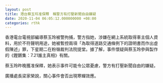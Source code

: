 ```yaml
---
layout: post
title: 港台蔡玉玲准保釋　稱警方有打壓新聞自由嫌疑
date: 2020-11-04 06:05:12.000000000 +08:00
categories: rthk
---
```


香港電台電視部編導蔡玉玲被警拘捕，警方指她，涉嫌在網上系統取得車主個人資料，用於不符聲明用途，她被暫控兩項「為取得道路交通條例下的證明書而作出虛假陳述」罪，下星期二在粉嶺裁判法院提堂。據了解，事件懷疑與蔡玉玲參與製作的《鏗鏘集：7.21誰主真相》有關。

蔡玉玲昨晚獲准保釋，她表示事件可能令公眾憂慮，警方有打壓新聞自由的嫌疑。

廣播處長梁家榮說，關心事件會否出現寒蟬效應。

